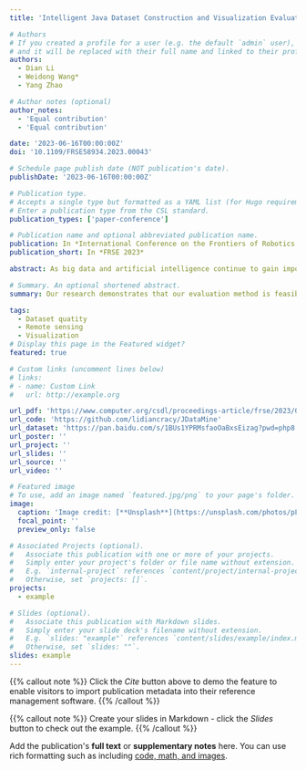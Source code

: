 ```yaml
---
title: 'Intelligent Java Dataset Construction and Visualization Evaluation for Reliable Software Development'

# Authors
# If you created a profile for a user (e.g. the default `admin` user), write the username (folder name) here
# and it will be replaced with their full name and linked to their profile.
authors:
  - Dian Li
  - Weidong Wang*
  - Yang Zhao

# Author notes (optional)
author_notes:
  - 'Equal contribution'
  - 'Equal contribution'

date: '2023-06-16T00:00:00Z'
doi: '10.1109/FRSE58934.2023.00043'

# Schedule page publish date (NOT publication's date).
publishDate: '2023-06-16T00:00:00Z'

# Publication type.
# Accepts a single type but formatted as a YAML list (for Hugo requirements).
# Enter a publication type from the CSL standard.
publication_types: ['paper-conference']

# Publication name and optional abbreviated publication name.
publication: In *International Conference on the Frontiers of Robotics and Software Engineering*
publication_short: In *FRSE 2023*

abstract: As big data and artificial intelligence continue to gain importance, the reliable quality of datasets has be-come a crucial factor in algorithm performance and result reliability. However, many datasets lack standardization and quality control, which can lead to potential issues in software development and data analysis. In this paper, we propose an objective dataset evaluation algorithm that utilizes multiple metrics, including unified naming conventions and document annotations, for statistical analysis and filtering to ensure reliable data. Our approach scores datasets using reasonable criteria, and we use visualization techniques inspired by remote sensing to compare and visualize reliable dataset quality. Our research demonstrates that our evaluation method is feasible and can assist software developers in enhancing the reliable quality and efficiency of software development by improving dataset quality. Our study concentrates on datasets obtained from GitHub using a web crawler, and our approach establishes a standardized technique for evaluating reliable dataset quality.

# Summary. An optional shortened abstract.
summary: Our research demonstrates that our evaluation method is feasible and can assist software developers in enhancing the reliable quality and efficiency of software development by improving dataset quality. Our study concentrates on datasets obtained from GitHub using a web crawler, and our approach establishes a standardized technique for evaluating reliable dataset quality.

tags: 
  - Dataset quatity 
  - Remote sensing
  - Visualization
# Display this page in the Featured widget?
featured: true

# Custom links (uncomment lines below)
# links:
# - name: Custom Link
#   url: http://example.org

url_pdf: 'https://www.computer.org/csdl/proceedings-article/frse/2023/011100a263/1Qm5WcfxCVO'
url_code: 'https://github.com/lidiancracy/JDataMine'
url_dataset: 'https://pan.baidu.com/s/1BUs1YPRMsfaoOaBxsEizag?pwd=php8'
url_poster: ''
url_project: ''
url_slides: ''
url_source: ''
url_video: ''

# Featured image
# To use, add an image named `featured.jpg/png` to your page's folder.
image:
  caption: 'Image credit: [**Unsplash**](https://unsplash.com/photos/pLCdAaMFLTE)'
  focal_point: ''
  preview_only: false

# Associated Projects (optional).
#   Associate this publication with one or more of your projects.
#   Simply enter your project's folder or file name without extension.
#   E.g. `internal-project` references `content/project/internal-project/index.md`.
#   Otherwise, set `projects: []`.
projects:
  - example

# Slides (optional).
#   Associate this publication with Markdown slides.
#   Simply enter your slide deck's filename without extension.
#   E.g. `slides: "example"` references `content/slides/example/index.md`.
#   Otherwise, set `slides: ""`.
slides: example
---
```


{{% callout note %}}
Click the _Cite_ button above to demo the feature to enable visitors to import publication metadata into their reference management software.
{{% /callout %}}

{{% callout note %}}
Create your slides in Markdown - click the _Slides_ button to check out the example.
{{% /callout %}}

Add the publication's **full text** or **supplementary notes** here. You can use rich formatting such as including [code, math, and images](https://docs.hugoblox.com/content/writing-markdown-latex/).
